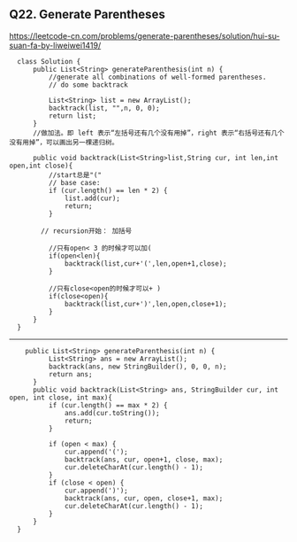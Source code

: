 ## Q22. Generate Parentheses
https://leetcode-cn.com/problems/generate-parentheses/solution/hui-su-suan-fa-by-liweiwei1419/


      class Solution {
          public List<String> generateParenthesis(int n) {
              //generate all combinations of well-formed parentheses.     
              // do some backtrack

              List<String> list = new ArrayList();
              backtrack(list, "",n, 0, 0);
              return list;
          }
          //做加法。即 left 表示“左括号还有几个没有用掉”，right 表示“右括号还有几个没有用掉”，可以画出另一棵递归树。

          public void backtrack(List<String>list,String cur, int len,int open,int close){
              //start总是"("
              // base case: 
              if (cur.length() == len * 2) {
                  list.add(cur);
                  return;
              }

            // recursion开始： 加括号

              //只有open< 3 的时候才可以加( 
              if(open<len){
                  backtrack(list,cur+'(',len,open+1,close);
              } 

              //只有close<open的时候才可以+ ) 
              if(close<open){
                  backtrack(list,cur+')',len,open,close+1);
              }
          }
      }

-------

        public List<String> generateParenthesis(int n) {
              List<String> ans = new ArrayList();
              backtrack(ans, new StringBuilder(), 0, 0, n);
              return ans;
          }
          public void backtrack(List<String> ans, StringBuilder cur, int open, int close, int max){
              if (cur.length() == max * 2) {
                  ans.add(cur.toString());
                  return;
              }

              if (open < max) {
                  cur.append('(');
                  backtrack(ans, cur, open+1, close, max);
                  cur.deleteCharAt(cur.length() - 1);
              }
              if (close < open) {
                  cur.append(')');
                  backtrack(ans, cur, open, close+1, max);
                  cur.deleteCharAt(cur.length() - 1);
              }
          }
      }

